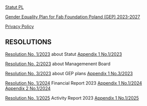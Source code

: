 


[Statut PL](../assets/FFP-Statut2023ntr.pdf)

[Gender Equality Plan for Fab Foundation Poland (GEP) 2023-2027](../assets/GEP-v1.0.pdf)

[Privacy Policy](https://docs.google.com/document/d/1w44acJjij1-A3fiMPf9jb2WRZewqN-62/edit?usp=sharing&ouid=100384525150123064384&rtpof=true&sd=true)

## **RESOLUTIONS**

 [Resolution No. 1/2023](../assets/2023_Uchwala1.pdf) about Statut [Appendix 1 No.1/2023](../assets/FFP-Statut2023ntr.pdf)

[Resolution No. 2/2023](../assets/2023_Uchwala2.pdf) about Managemenent Board

[Resolution No. 3/2023](../assets/2023_Uchwala3.pdf) about GEP plans [Appendix 1 No.3/2023](../assets/GEP-v1.0.pdf)

[Resolution No. 1/2024](../assets/2024-Uchwala1.pdf) Financial Report 2023 [Appendix 1 No.1/2024](../assets/2024-Uchwala1-zal1.pdf) [Appendix 2 No.1/2024](../assets/2024-Uchwala1-zal2.pdf)

[Resolution No. 1/2025](../assets/2025-Uchwala1.pdf) Activity Report 2023 [Appendix 1 No.1/2025](../assets/2025-Uchwala1-zal1.pdf)
